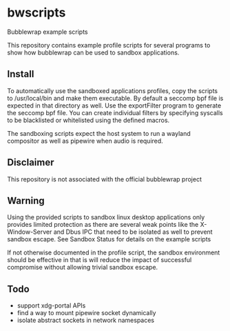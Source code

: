 bwscripts
========
Bubblewrap example scripts

This repository contains example profile scripts for several programs to show how bubblewrap can be used to sandbox applications.


Install
-------

To automatically use the sandboxed applications profiles, copy the scripts to /usr/local/bin and make them executable. By default a seccomp bpf file is expected in that directory as well. Use the exportFilter program to generate the seccomp bpf file. You can create individual filters by specifying syscalls to be blacklisted or whitelisted using the defined macros.

The sandboxing scripts expect the host system to run a wayland compositor as well as pipewire when audio is required. 


Disclaimer
----------

This repository is not associated with the official bubblewrap project


Warning
-------

Using the provided scripts to sandbox linux desktop applications only provides limited protection as there are several weak points like the X-Window-Server and Dbus IPC that need to be isolated as well to prevent sandbox escape. See Sandbox Status for details on the example scripts


If not otherwise documented in the profile script, the sandbox environment should be effective in that is will reduce the impact of successful compromise without allowing trivial sandbox escape.


Todo
----

- support xdg-portal APIs
- find a way to mount pipewire socket dynamically
- isolate abstract sockets in network namespaces
